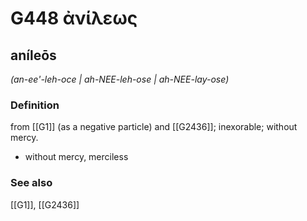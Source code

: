 # G448 ἀνίλεως

## aníleōs

_(an-ee'-leh-oce | ah-NEE-leh-ose | ah-NEE-lay-ose)_

### Definition

from [[G1]] (as a negative particle) and [[G2436]]; inexorable; without mercy.

- without mercy, merciless

### See also

[[G1]], [[G2436]]


